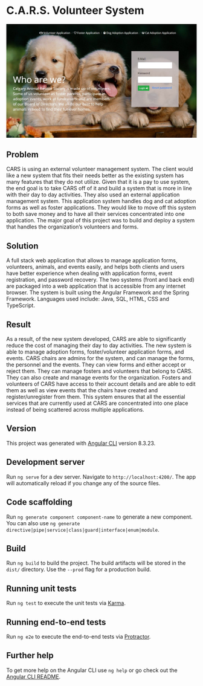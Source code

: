 #  C.A.R.S. Volunteer System
![login page image](images/Login-Page.jpg)

  ## Problem
CARS is using an external volunteer management system. The client would like a new system that fits their needs better as the existing system has many features that they do not utilize. Given that it is a pay to use system, the end goal is to take CARS off of it and build a system that is more in line with their day to day activities. 
They also used an external application management system. This application system handles dog and cat adoption forms as well as foster applications. They would like to move off this system to both save money and to have all their services concentrated into one application. 
The major goal of this project was to build and deploy a system that handles the organization’s volunteers and forms.

  ## Solution
A full stack web application that allows to manage application forms, volunteers, animals, and events easily, and helps both clients and users have better experience when dealing with application forms, event registration, and password recovery.
The two systems (front and back end) are packaged into a web application that is accessible from any internet browser. The system is built using the Angular Framework and the Spring Framework. Languages used include: Java, SQL, HTML, CSS and TypeScript.
  
  ## Result
As a result, of the new system developed, CARS are able to significantly reduce the cost of managing their day to day activities. The new system is able to manage adoption forms, foster/volunteer application forms, and events. CARS chairs are admins for the system, and can manage the forms, the personnel and the events. They can view forms and either accept or reject them. They can manage fosters and volunteers that belong to CARS. They can also create and manage events for the organization. Fosters and volunteers of CARS have access to their account details and are able to edit them as well as view events that the chairs have created and register/unregister from them. This system ensures that all the essential services that are currently used at CARS are concentrated into one place instead of being scattered across multiple applications. 


## Version

This project was generated with [Angular CLI](https://github.com/angular/angular-cli) version 8.3.23.

## Development server

Run `ng serve` for a dev server. Navigate to `http://localhost:4200/`. The app will automatically reload if you change any of the source files.

## Code scaffolding

Run `ng generate component component-name` to generate a new component. You can also use `ng generate directive|pipe|service|class|guard|interface|enum|module`.

## Build

Run `ng build` to build the project. The build artifacts will be stored in the `dist/` directory. Use the `--prod` flag for a production build.

## Running unit tests

Run `ng test` to execute the unit tests via [Karma](https://karma-runner.github.io).

## Running end-to-end tests

Run `ng e2e` to execute the end-to-end tests via [Protractor](http://www.protractortest.org/).

## Further help

To get more help on the Angular CLI use `ng help` or go check out the [Angular CLI README](https://github.com/angular/angular-cli/blob/master/README.md).
